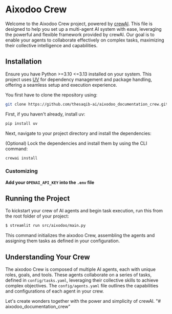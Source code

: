 # Aixodoo Crew

Welcome to the Aixodoo Crew project, powered by [crewAI](https://crewai.com). This file is designed to help you set up a multi-agent AI system with ease, leveraging the powerful and flexible framework provided by crewAI. Our goal is to enable your agents to collaborate effectively on complex tasks, maximizing their collective intelligence and capabilities.

## Installation

Ensure you have Python >=3.10 <=3.13 installed on your system. This project uses [UV](https://docs.astral.sh/uv/) for dependency management and package handling, offering a seamless setup and execution experience.

You first have to clone the repository using:

```bash
git clone https://github.com/thesaqib-ai/aixodoo_documentation_crew.git
```

First, if you haven't already, install uv:

```bash
pip install uv
```

Next, navigate to your project directory and install the dependencies:

(Optional) Lock the dependencies and install them by using the CLI command:
```bash
crewai install
```
### Customizing

**Add your `OPENAI_API_KEY` into the `.env` file**

## Running the Project

To kickstart your crew of AI agents and begin task execution, run this from the root folder of your project:

```bash
$ streamlit run src/aixodoo/main.py
```

This command initializes the aixodoo Crew, assembling the agents and assigning them tasks as defined in your configuration.

## Understanding Your Crew

The aixodoo Crew is composed of multiple AI agents, each with unique roles, goals, and tools. These agents collaborate on a series of tasks, defined in `config/tasks.yaml`, leveraging their collective skills to achieve complex objectives. The `config/agents.yaml` file outlines the capabilities and configurations of each agent in your crew.


Let's create wonders together with the power and simplicity of crewAI.
"# aixodoo_documentation_crew" 
